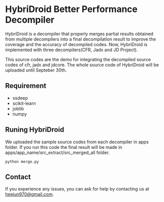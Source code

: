 # HybriDroid Better Performance Decompiler

HybriDroid is a decompiler that properly merges partial results obtained from multiple decompilers into a final decompilation result to improve the coverage and the accuracy of decompiled codes. Now, HybriDroid is implemented with three decompilers(CFR, Jadx and JD Project).

This source codes are the demo for integrating the decompiled source codes of cfr, jadx and jdcore.
The whole source code of HybriDroid will be uploaded until Septeber 30th.

## Requirement
* ssdeep
* scikit-learn
* joblib
* numpy

## Runing HybriDroid
We uploaded the sample source codes from each decompiler in apps folder. If you run this code the final result will be made in apps/app_name/src_extract/src_merged_all folder.
```
python merge.py
```

## Contact
If you experience any issues, you can ask for help by contacting us at heejun970@gmail.com.

